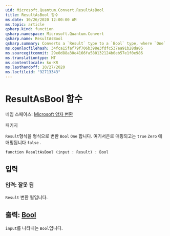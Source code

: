 ```yaml
---
uid: Microsoft.Quantum.Convert.ResultAsBool
title: ResultAsBool 함수
ms.date: 10/26/2020 12:00:00 AM
ms.topic: article
qsharp.kind: function
qsharp.namespace: Microsoft.Quantum.Convert
qsharp.name: ResultAsBool
qsharp.summary: Converts a `Result` type to a `Bool` type, where `One` is mapped to `true` and `Zero` is mapped to `false`.
ms.openlocfilehash: 34fca15faf79f706b398e3fdfc537ea91b28da86
ms.sourcegitcommit: 29e0d88a30e4166fa580132124b0eb57e1f0e986
ms.translationtype: MT
ms.contentlocale: ko-KR
ms.lasthandoff: 10/27/2020
ms.locfileid: "92713343"
---
```

# <a name="resultasbool-function"></a>ResultAsBool 함수

네임 스페이스: [Microsoft 양자 변환](xref:Microsoft.Quantum.Convert)

패키지 [](https://nuget.org/packages/)


`Result`형식을 형식으로 변환 `Bool` `One` 합니다. 여기서은로 매핑되고는 `true` `Zero` 에 매핑됩니다 `false` .

```qsharp
function ResultAsBool (input : Result) : Bool
```


## <a name="input"></a>입력

### <a name="input--__invalidresult__"></a>입력: __잘못 <Result> 됨__

`Result` 변환 될입니다.



## <a name="output--bool"></a>출력: [Bool](xref:microsoft.quantum.lang-ref.bool)

`input`를 나타내는 `Bool`입니다.